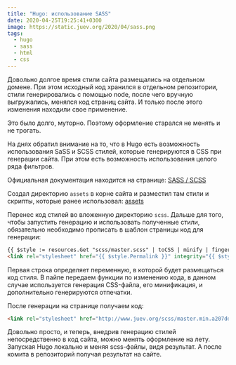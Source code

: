 ```yaml
---
title: "Hugo: использование SASS"
date: 2020-04-25T19:25:41+0300
image: https://static.juev.org/2020/04/sass.png
tags:
  - hugo
  - sass
  - html
  - css
---
```

Довольно долгое время стили сайта размещались на отдельном домене. При этом исходный код хранился в отдельном репозитории, стили генерировались с помощью node, после чего вручную выгружались, менялся код страниц сайта. И только после этого изменения находили свое применение.

Это было долго, муторно. Поэтому оформление старался не менять и не трогать.

На днях обратил внимание на то, что в Hugo есть возможность использования SaSS и SCSS стилей, которые генерируются в CSS при генерации сайта. При этом есть возможность использования целого ряда фильтров.

Официальная документация находится на странице: [SASS / SCSS](https://gohugo.io/hugo-pipes/scss-sass/)

Создал директорию `assets` в корне сайта и разместил там стили и скрипты, которые ранее использовал: [assets](https://github.com/juev/juev.org/tree/b0c1fb27b2eff70087bfca76f393172734822d83/assets)

Перенес код стилей во вложенную директорию `scss`. Дальше для того, чтобы запустить генерацию и использовать полученные стили, обязательно необходимо прописать в шаблон страницы код для генерации:

```html
{{ $style := resources.Get "scss/master.scss" | toCSS | minify | fingerprint -}}
<link rel="stylesheet" href="{{ $style.Permalink }}" integrity="{{ $style.Data.Integrity }}">
```

Первая строка определяет переменную, в которой будет размещаться код стиля. В пайпе передаем функции по изменению кода, в данном случае используется генерация CSS-файла, его минификация, и дополнительно генерируются отпечатки.

После генерации на странице получаем код:

```html
<link rel="stylesheet" href="http://www.juev.org/scss/master.min.a207dd115830b020853256719258584f3b533d47db00ce70b773262f96b6485a.css" integrity="sha256-ogfdEVgwsCCFMlZxklhYTztTPUfbAM5wt3MmL5a2SFo=">
```

Довольно просто, и теперь, внедрив генерацию стилей непосредственно в код сайта, можно менять оформление на лету. Запуская Hugo локально и меняя scss-файлы, видя результат. А после комита в репозиторий получая результат на сайте.
